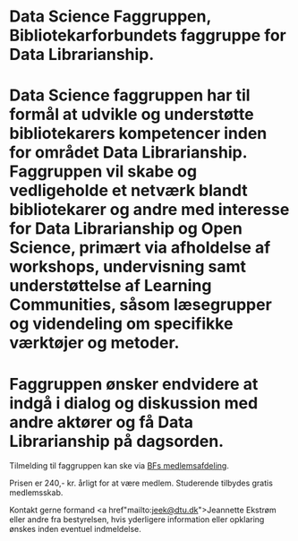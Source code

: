 # Data Science Faggruppen, Bibliotekarforbundets faggruppe for Data Librarianship.

# Data Science faggruppen har til formål at udvikle og understøtte bibliotekarers kompetencer inden for området Data Librarianship. Faggruppen vil skabe og vedligeholde et netværk blandt bibliotekarer og andre med interesse for Data Librarianship og Open Science, primært via afholdelse af workshops, undervisning samt understøttelse af Learning Communities, såsom læsegrupper og videndeling om specifikke værktøjer og metoder. 

# Faggruppen ønsker endvidere at indgå i dialog og diskussion med andre aktører og få Data Librarianship på dagsorden.

Tilmelding til faggruppen kan ske via <a href="mailto:medlemsafd@bf.dk">BFs medlemsafdeling</a>. 

Prisen er 240,- kr. årligt for at være medlem. Studerende tilbydes gratis medlemsskab.
 
Kontakt gerne formand <a href"mailto:jeek@dtu.dk">Jeannette Ekstrøm</a> eller andre fra bestyrelsen, hvis yderligere information eller opklaring ønskes inden eventuel indmeldelse. 

